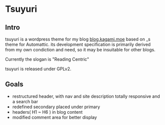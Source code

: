 # Tsuyuri

## Intro

tsuyuri is a wordpress theme for my blog [blog.kagami.moe](http://blog.kagami.moe) based on _s theme for Automattic. its development specification is primarily derived from my own condiction and need, so it may be insuitable for other blogs.

Currently the slogan is "Reading Centric"

tsuyuri is released under GPLv2.

## Goals
- restructured header, with nav and site description totally responsive and a search bar
- redefined secondary placed under primary
- headers( H1 ~ H6 ) in blog content
- modified comment area for better display